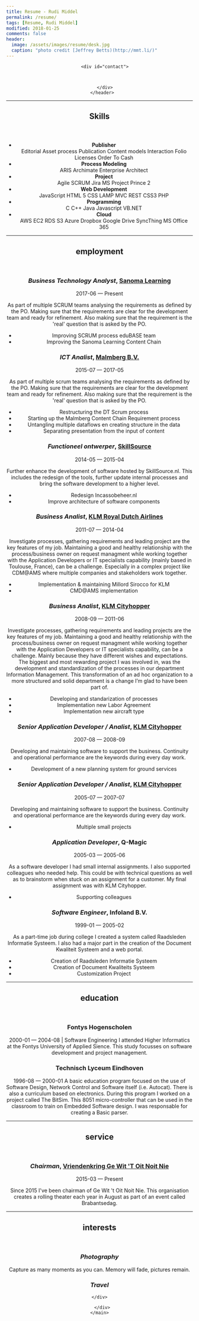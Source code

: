 ```yaml
---
title: Resume - Rudi Middel
permalink: /resume/
tags: [Resume, Rudi Middel]
modified: 2018-01-25
comments: false
header:
  image: /assets/images/resume/desk.jpg
  caption: "photo credit [Jeffrey Betts)(http://mmt.li/)"
---
```


  <main id="main">
      <div id="container">
      <header>


        <div id="contact">



        </div>
      </header>








<hr>
<section id="skills">
  <header>
  <h2>Skills</h2>
  </header>
  <span class="fa fa-lg fa-code"></span>
  <ul class="list-unstyled">
      <li class="card card-nested card-skills">
        <div class="skill-level" rel="tooltip" title="Advanced" data-placement="left">
          <div class="skill-progress advanced"></div>
        </div>
        <div class="skill-info">
          <strong>Publisher</strong>
          <div class="space-top labels">
                <span class="label label-keyword">Editorial</span>
                <span class="label label-keyword">Asset process</span>
                <span class="label label-keyword">Publication</span>
                <span class="label label-keyword">Content models</span>
                <span class="label label-keyword">Interaction</span>
                <span class="label label-keyword">Folio</span>
                <span class="label label-keyword">Licenses</span>
                <span class="label label-keyword">Order To Cash</span>
          </div>
        </div>
      </li>
      <li class="card card-nested card-skills">
        <div class="skill-level" rel="tooltip" title="intermediate" data-placement="left">
          <div class="skill-progress intermediate"></div>
        </div>
        <div class="skill-info">
          <strong>Process Modeling</strong>
          <div class="space-top labels">
                <span class="label label-keyword">ARIS</span>
                <span class="label label-keyword">Archimate</span>
                <span class="label label-keyword">Enterprise Architect</span>
          </div>
        </div>
      </li>
      <li class="card card-nested card-skills">
        <div class="skill-level" rel="tooltip" title="Advanced" data-placement="left">
          <div class="skill-progress advanced"></div>
        </div>
        <div class="skill-info">
          <strong>Project</strong>
          <div class="space-top labels">
                <span class="label label-keyword">Agile</span>
                <span class="label label-keyword">SCRUM</span>
                <span class="label label-keyword">Jira</span>
                <span class="label label-keyword">MS Project</span>
                <span class="label label-keyword">Prince 2</span>
          </div>
        </div>
      </li>
      <li class="card card-nested card-skills">
        <div class="skill-level" rel="tooltip" title="intermediate" data-placement="left">
          <div class="skill-progress intermediate"></div>
        </div>
        <div class="skill-info">
          <strong>Web Development</strong>
          <div class="space-top labels">
                <span class="label label-keyword">JavaScript</span>
                <span class="label label-keyword">HTML 5</span>
                <span class="label label-keyword">CSS</span>
                <span class="label label-keyword">LAMP</span>
                <span class="label label-keyword">MVC</span>
                <span class="label label-keyword">REST</span>
                <span class="label label-keyword">CSS3</span>
                <span class="label label-keyword">PHP</span>
          </div>
        </div>
      </li>
      <li class="card card-nested card-skills">
        <div class="skill-level" rel="tooltip" title="intermediate" data-placement="left">
          <div class="skill-progress intermediate"></div>
        </div>
        <div class="skill-info">
          <strong>Programming</strong>
          <div class="space-top labels">
                <span class="label label-keyword">C</span>
                <span class="label label-keyword">C++</span>
                <span class="label label-keyword">Java</span>
                <span class="label label-keyword">Javascript</span>
                <span class="label label-keyword">VB.NET</span>
          </div>
        </div>
      </li>
      <li class="card card-nested card-skills">
        <div class="skill-level" rel="tooltip" title="intermediate" data-placement="left">
          <div class="skill-progress intermediate"></div>
        </div>
        <div class="skill-info">
          <strong>Cloud</strong>
          <div class="space-top labels">
                <span class="label label-keyword">AWS</span>
                <span class="label label-keyword">EC2</span>
                <span class="label label-keyword">RDS</span>
                <span class="label label-keyword">S3</span>
                <span class="label label-keyword">Azure</span>
                <span class="label label-keyword">Dropbox</span>
                <span class="label label-keyword">Google Drive</span>
                <span class="label label-keyword">SyncThing</span>
                <span class="label label-keyword">MS Office 365</span>
          </div>
        </div>
      </li>
  </ul>
</section>










<hr>
<section id="employment">
    <header>
      <span class="fa fa-lg fa-building"></span>  <h2>employment</h2>
    </header>

<div>
  <h3><em>Business Technology Analyst</em>,
    <a href="http://learning.sanoma.com">Sanoma Learning</a>
    </h3>
    <span class="tenure">2017-06 — Present</span>
  <p>As part of multiple SCRUM teams analysing the requirements as defined by the PO. Making sure that the requirements are clear for the development team and ready for refinement. Also making sure that the requirement is the 'real' question that is asked by the PO.</p>
  <ul>
    <li>Improving SCRUM process eduBASE team</li>
    <li>Improving the Sanoma Learning Content Chain</li>
  </ul>
</div>
<div>
  <h3><em>ICT Analist</em>,
    <a href="http://www.malmberg.nl">Malmberg B.V.</a>
    </h3>
    <span class="tenure">2015-07 — 2017-05</span>
  <p>As part of multiple scrum teams analysing the requirements as defined by the PO. Making sure that the requirements are clear for the development team and ready for refinement. Also making sure that the requirement is the 'real' question that is asked by the PO.</p>
  <ul>
    <li>Restructuring the DT Scrum process</li>
    <li>Starting up the Malmberg Content Chain Requirement process</li>
    <li>Untangling multiple dataflows en creating structure in the data</li>
    <li>Separating presentation from the input of content</li>
  </ul>
</div>
<div>
  <h3><em>Functioneel ontwerper</em>,
    <a href="http://www.skillsource.nl">SkillSource</a>
    </h3>
    <span class="tenure">2014-05 — 2015-04</span>
  <p>Further enhance the development of software hosted by SkillSource.nl. This includes the redesign of the tools, further update internal processes and bring the software development to a higher level.</p>
  <ul>
    <li>Redesign Incassobeheer.nl</li>
    <li>Improve architecture of software components</li>
  </ul>
</div>
<div>
  <h3><em>Business Analist</em>,
    <a href="http://www.klm.com">KLM Royal Dutch Airlines</a>
    </h3>
    <span class="tenure">2011-07 — 2014-04</span>
  <p>Investigate processes, gathering requirements and leading project are the key features of my job. Maintaining a good and healthy relationship with the process/business owner on request managment while working together with the Application Developers or IT specialists capability (mainly based in Toulouse, France), can be a challenge. Especially in a complex project like CDM@AMS where multiple companies and stakeholders work together.</p>
  <ul>
    <li>Implementation & maintaining Millord Sirocco for KLM</li>
    <li>CMD@AMS implementation</li>
  </ul>
</div>
<div>
  <h3><em>Business Analist</em>,
    <a href="http://www.klm.com">KLM Cityhopper</a>
    </h3>
    <span class="tenure">2008-09 — 2011-06</span>
  <p>Investigate processes, gathering requirements and leading projects are the key features of my job. Maintaining a good and healthy relationship with the process/business owner on request managment while working together with the Application Developers or IT specialists capability, can be a challenge. Mainly because they have different wishes and expectations. The biggest and most rewarding project I was involved in, was the development and standardization of the processes in our department Information Management. This transformation of an ad hoc organization to a more structured and solid department is a change I’m glad to have been part of.</p>
  <ul>
    <li>Developing and standarization of processes</li>
    <li>Implementation new Labor Agreement</li>
    <li>Implementation new aircraft type</li>
  </ul>
</div>
<div>
  <h3><em>Senior Application Developer / Analist</em>,
    <a href="http://www.klm.com">KLM Cityhopper</a>
    </h3>
    <span class="tenure">2007-08 — 2008-09</span>
  <p>Developing and maintaining software to support the business. Continuity and operational performance are the keywords during every day work.</p>
  <ul>
    <li>Development of a new planning system for ground services</li>
  </ul>
</div>
<div>
  <h3><em>Senior Application Developer / Analist</em>,
    <a href="http://www.klm.com">KLM Cityhopper</a>
    </h3>
    <span class="tenure">2005-07 — 2007-07</span>
  <p>Developing and maintaining software to support the business. Continuity and operational performance are the keywords during every day work.</p>
  <ul>
    <li>Multiple small projects</li>
  </ul>
</div>
<div>
  <h3><em>Application Developer</em>,
    Q-Magic
    </h3>
    <span class="tenure">2005-03 — 2005-06</span>
  <p>As a software developer I had small internal assignments. I also supported colleagues who needed help. This could be with technical questions as well as to brainstorm when stuck on an assignment for a customer. My final assignment was with KLM Cityhopper.</p>
  <ul>
    <li>Supporting colleagues</li>
  </ul>
</div>
<div>
  <h3><em>Software Engineer</em>,
    Infoland B.V.
    </h3>
    <span class="tenure">1999-01 — 2005-02</span>
  <p>As a part-time job during college I created a system called Raadsleden Informatie Systeem. I also had a major part in the creation of the Document Kwaliteit Systeem and a web portal.</p>
  <ul>
    <li>Creation of Raadsleden Informatie Systeem</li>
    <li>Creation of Document Kwaliteits Systeem</li>
    <li>Customization Project</li>
  </ul>
</div>
</section>













<hr>
<section id="education">
    <header>
      <span class="fa fa-lg fa-mortar-board"></span>  <h2>education</h2>
    </header>
<div>
<h3>
Fontys Hogenscholen
</h3>
<span class="tenure">2000-01 — 2004-08</span>
| <span class="keywords">Software Engineering </span>
I attended Higher Informatics at the Fontys University of Applied Sience. This study focusses on software development and project management.
</div>
<div>
<h3>
Technisch Lyceum Eindhoven
</h3>
<span class="tenure">1996-08 — 2000-01</span>
A basic education program focused on the use of Software Design, Network Control and Software itself (i.e. Autocat). There is also a curriculum based on electronics. During this program I worked on a project called The BitSim. This 8051 micro-controller that can be used in the classroom to train on Embedded Software design. I was responsable for creating a Basic parser.
</div>
</section>




















<hr>
<section id="service">
    <header>
      <span class="fa fa-lg fa-child"></span>  <h2>service</h2>
    </header>
    <div>
    <h3><em>Chairman</em>,
      <a href="http://gewittoitnoitnie.nl">Vriendenkring Ge Wit &#x27;T Oit Noit Nie</a>
    </h3>
    <span class="tenure">2015-03 — Present</span>
    <p>Since 2015 I've been chairman of Ge Wit 't Oit Noit Nie. This organisation creates a rolling theater each year in August as part of an event called Brabantsedag.</p>
    </div>
</section>
<hr>
<section id="interests">
    <header>
      <span class="fa fa-lg fa-bicycle"></span>  <h2>interests</h2>
    </header>
    <div>
    <h3><em>Photography</em></h3>
    <span class="tenure"></span>
    Capture as many moments as you can. Memory will fade, pictures remain.
    </div>
    <div>
    <h3><em>Travel</em></h3>
    <span class="tenure"></span>

    </div>
</section>

      </div>
    </main>
